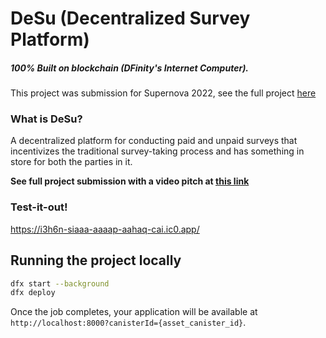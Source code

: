 # DeSu (Decentralized Survey Platform)
##### 100% Built on blockchain (DFinity's Internet Computer).
This project was submission for Supernova 2022, see the full project [here](https://devpost.com/software/desu-decentralised-survey-app)

### What is DeSu?
A decentralized platform for conducting paid and unpaid surveys that incentivizes the traditional survey-taking process and has something in store for both the parties in it.

__See full project submission with a video pitch at [this link](https://devpost.com/software/desu-decentralised-survey-app)__

### Test-it-out!
https://i3h6n-siaaa-aaaap-aahaq-cai.ic0.app/

## Running the project locally
```bash
dfx start --background
dfx deploy
```
Once the job completes, your application will be available at `http://localhost:8000?canisterId={asset_canister_id}`.
